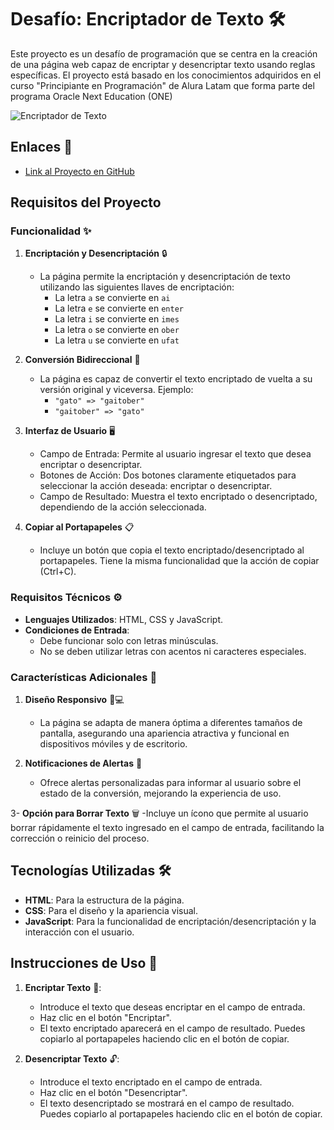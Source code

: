 # Desafío: Encriptador de Texto 🛠️

Este proyecto es un desafío de programación que se centra en la creación de una página web capaz de encriptar y desencriptar texto usando reglas específicas. El proyecto está basado en los conocimientos adquiridos en el curso "Principiante en Programación" de Alura Latam que forma parte del programa Oracle Next Education (ONE)

<img src="https://github.com/user-attachments/assets/cbc74bb9-ff9b-48c0-8b7a-ddfa6f843cc1" alt="Encriptador de Texto">

## Enlaces 🔗

- [Link al Proyecto en GitHub](https://lucasmedinamdz.github.io/encriptador-de-texto/)

## Requisitos del Proyecto

### Funcionalidad ✨

1. **Encriptación y Desencriptación** 🔒
   - La página permite la encriptación y desencriptación de texto utilizando las siguientes llaves de encriptación:
     - La letra `a` se convierte en `ai`
     - La letra `e` se convierte en `enter`
     - La letra `i` se convierte en `imes`
     - La letra `o` se convierte en `ober`
     - La letra `u` se convierte en `ufat`

2. **Conversión Bidireccional** 🔄
   - La página es capaz de convertir el texto encriptado de vuelta a su versión original y viceversa. Ejemplo:
     - `"gato" => "gaitober"`
     - `"gaitober" => "gato"`

3. **Interfaz de Usuario** 🖥️
   - Campo de Entrada: Permite al usuario ingresar el texto que desea encriptar o desencriptar.
   - Botones de Acción: Dos botones claramente etiquetados para seleccionar la acción deseada: encriptar o desencriptar.
   - Campo de Resultado: Muestra el texto encriptado o desencriptado, dependiendo de la acción seleccionada.

4. **Copiar al Portapapeles** 📋
   - Incluye un botón que copia el texto encriptado/desencriptado al portapapeles. Tiene la misma funcionalidad que la acción de copiar (Ctrl+C).

### Requisitos Técnicos ⚙️

- **Lenguajes Utilizados**: HTML, CSS y JavaScript.
- **Condiciones de Entrada**:
  - Debe funcionar solo con letras minúsculas.
  - No se deben utilizar letras con acentos ni caracteres especiales.

### Características Adicionales 🌟

1. **Diseño Responsivo** 📱💻
   - La página se adapta de manera óptima a diferentes tamaños de pantalla, asegurando una apariencia atractiva y funcional en dispositivos móviles y de escritorio.
     
2. **Notificaciones de Alertas** 🔔
   - Ofrece alertas personalizadas para informar al usuario sobre el estado de la conversión, mejorando la experiencia de uso.
     
3- **Opción para Borrar Texto** 🗑️
   -Incluye un ícono que permite al usuario borrar rápidamente el texto ingresado en el campo de entrada, facilitando la corrección o reinicio del proceso.

## Tecnologías Utilizadas 🛠️

- **HTML**: Para la estructura de la página.
- **CSS**: Para el diseño y la apariencia visual.
- **JavaScript**: Para la funcionalidad de encriptación/desencriptación y la interacción con el usuario.

## Instrucciones de Uso 📝

1. **Encriptar Texto** 🔐:
   - Introduce el texto que deseas encriptar en el campo de entrada.
   - Haz clic en el botón "Encriptar".
   - El texto encriptado aparecerá en el campo de resultado. Puedes copiarlo al portapapeles haciendo clic en el botón de copiar.

2. **Desencriptar Texto** 🔓:
   - Introduce el texto encriptado en el campo de entrada.
   - Haz clic en el botón "Desencriptar".
   - El texto desencriptado se mostrará en el campo de resultado. Puedes copiarlo al portapapeles haciendo clic en el botón de copiar.
